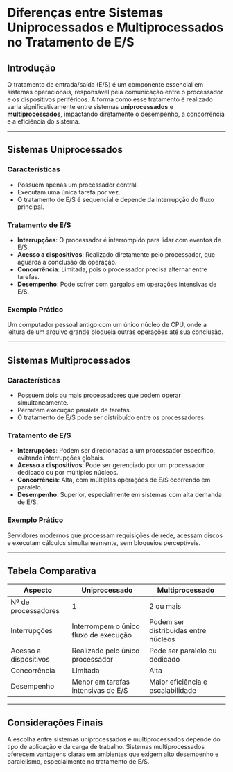 # Diferenças entre Sistemas Uniprocessados e Multiprocessados no Tratamento de E/S

## Introdução

O tratamento de entrada/saída (E/S) é um componente essencial em sistemas operacionais, responsável pela comunicação entre o processador e os dispositivos periféricos. A forma como esse tratamento é realizado varia significativamente entre sistemas **uniprocessados** e **multiprocessados**, impactando diretamente o desempenho, a concorrência e a eficiência do sistema.

---

## Sistemas Uniprocessados

### Características
- Possuem apenas um processador central.
- Executam uma única tarefa por vez.
- O tratamento de E/S é sequencial e depende da interrupção do fluxo principal.

### Tratamento de E/S
- **Interrupções**: O processador é interrompido para lidar com eventos de E/S.
- **Acesso a dispositivos**: Realizado diretamente pelo processador, que aguarda a conclusão da operação.
- **Concorrência**: Limitada, pois o processador precisa alternar entre tarefas.
- **Desempenho**: Pode sofrer com gargalos em operações intensivas de E/S.

### Exemplo Prático
Um computador pessoal antigo com um único núcleo de CPU, onde a leitura de um arquivo grande bloqueia outras operações até sua conclusão.

---

## Sistemas Multiprocessados

### Características
- Possuem dois ou mais processadores que podem operar simultaneamente.
- Permitem execução paralela de tarefas.
- O tratamento de E/S pode ser distribuído entre os processadores.

### Tratamento de E/S
- **Interrupções**: Podem ser direcionadas a um processador específico, evitando interrupções globais.
- **Acesso a dispositivos**: Pode ser gerenciado por um processador dedicado ou por múltiplos núcleos.
- **Concorrência**: Alta, com múltiplas operações de E/S ocorrendo em paralelo.
- **Desempenho**: Superior, especialmente em sistemas com alta demanda de E/S.

### Exemplo Prático
Servidores modernos que processam requisições de rede, acessam discos e executam cálculos simultaneamente, sem bloqueios perceptíveis.

---

## Tabela Comparativa

| Aspecto               | Uniprocessado                          | Multiprocessado                          |
|-----------------------|----------------------------------------|------------------------------------------|
| Nº de processadores   | 1                                      | 2 ou mais                                |
| Interrupções          | Interrompem o único fluxo de execução  | Podem ser distribuídas entre núcleos     |
| Acesso a dispositivos | Realizado pelo único processador       | Pode ser paralelo ou dedicado            |
| Concorrência          | Limitada                               | Alta                                     |
| Desempenho            | Menor em tarefas intensivas de E/S     | Maior eficiência e escalabilidade        |

---

## Considerações Finais

A escolha entre sistemas uniprocessados e multiprocessados depende do tipo de aplicação e da carga de trabalho. Sistemas multiprocessados oferecem vantagens claras em ambientes que exigem alto desempenho e paralelismo, especialmente no tratamento de E/S.
